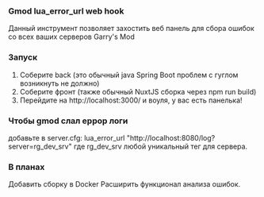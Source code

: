 ### Gmod lua_error_url web hook

Данный инструмент позволяет захостить веб панель для сбора ошибок со всех ваших серверов Garry's Mod

### Запуск
1. Соберите back (это обычный java Spring Boot проблем с гуглом возникнуть не должно)
2. Соберите фронт (также обычный NuxtJS сборка через npm run build)
3. Перейдите на http://localhost:3000/ и воуля, у вас есть панелька!

### Чтобы gmod слал еррор логи
добавьте в server.cfg: lua_error_url "http://localhost:8080/log?server=rg_dev_srv"
где rg_dev_srv любой уникальный тег для сервера.

### В планах

Добавить сборку в Docker
Расширить функционал анализа ошибок.
